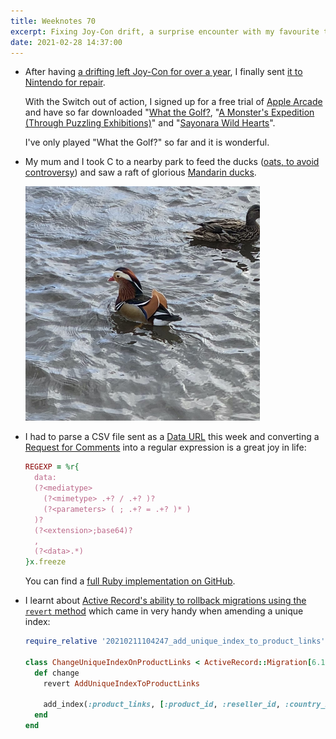 ```yaml
---
title: Weeknotes 70
excerpt: Fixing Joy-Con drift, a surprise encounter with my favourite type of duck, parsing Data URLs and reverting Active Record migrations.
date: 2021-02-28 14:37:00
---
```

*   After having [a drifting left Joy-Con for over a year](/2020/01/26/weeknotes-13/), I finally sent [it to Nintendo for repair](https://www.nintendo.co.uk/Support/Nintendo-Switch/Troubleshooting/Joy-Con-Control-Sticks-Are-Not-Responding-or-Respond-Incorrectly-1908347.html).

    With the Switch out of action, I signed up for a free trial of [Apple Arcade](https://www.apple.com/uk/apple-arcade/) and have so far downloaded "[What the Golf?](https://whatthegolf.com), "[A Monster's Expedition (Through Puzzling Exhibitions)](https://www.monsterexpedition.com)" and "[Sayonara Wild Hearts](https://simogo.com/work/sayonara-wild-hearts/)".

    I've only played "What the Golf?" so far and it is wonderful.

*   My mum and I took C to a nearby park to feed the ducks ([oats, to avoid controversy](https://www.theguardian.com/world/2019/oct/18/feed-the-ducks-bread-sign-sparks-heated-online-debate)) and saw a raft of glorious [Mandarin ducks](https://en.wikipedia.org/wiki/Mandarin_duck).

    <p class="center"><img src="/i/mandarin-duck.jpg" width="375" height="375" alt></p>

*   I had to parse a CSV file sent as a [Data URL](https://developer.mozilla.org/en-US/docs/Web/HTTP/Basics_of_HTTP/Data_URIs) this week and converting a [Request for Comments](https://tools.ietf.org/html/rfc2397) into a regular expression is a great joy in life:

    ```ruby
    REGEXP = %r{
      data:
      (?<mediatype>
        (?<mimetype> .+? / .+? )?
        (?<parameters> ( ; .+? = .+? )* )
      )?
      (?<extension>;base64)?
      ,
      (?<data>.*)
    }x.freeze
    ```

    You can find a [full Ruby implementation on GitHub](https://gist.github.com/mudge/1f958ec848b6c31e287baa7a60a88064).

*   I learnt about [Active Record's ability to rollback migrations using the `revert` method](https://guides.rubyonrails.org/active_record_migrations.html#reverting-previous-migrations) which came in very handy when amending a unique index:

    ```ruby
    require_relative '20210211104247_add_unique_index_to_product_links'

    class ChangeUniqueIndexOnProductLinks < ActiveRecord::Migration[6.1]
      def change
        revert AddUniqueIndexToProductLinks

        add_index(:product_links, [:product_id, :reseller_id, :country_id], unique: true, name: 'by_product_reseller_country')
      end
    end
    ```
